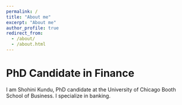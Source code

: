 ```yaml
---
permalink: /
title: "About me"
excerpt: "About me"
author_profile: true
redirect_from: 
  - /about/
  - /about.html
---
```

# PhD Candidate in Finance

I am Shohini Kundu, PhD candidate at the University of Chicago Booth School of Business. I specialize in banking.


